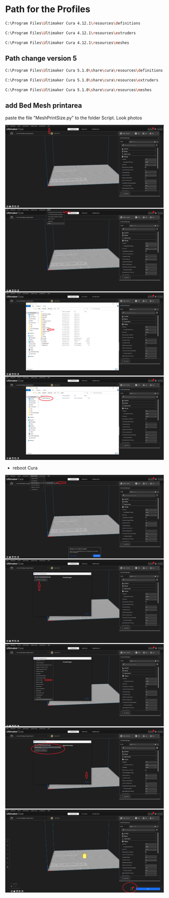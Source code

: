 # Path for the Profiles


```sh
C:\Program Files\Ultimaker Cura 4.12.1\resources\definitions
```
```sh
C:\Program Files\Ultimaker Cura 4.12.1\resources\extruders
```
```sh
C:\Program Files\Ultimaker Cura 4.12.1\resources\meshes
```
## Path change version 5

```sh
C:\Program Files\Ultimaker Cura 5.1.0\share\cura\resources\definitions
```
```sh
C:\Program Files\Ultimaker Cura 5.1.0\share\cura\resources\extruders
```
```sh
C:\Program Files\Ultimaker Cura 5.1.0\share\cura\resources\meshes
```

## add Bed Mesh printarea

paste the file "MeshPrintSize.py" to the folder Script. Look photos

![pic1SV04](img/Unbenannt1.PNG)
![pic2SV04](img/Unbenannt2.PNG)
![pic3SV04](img/Unbenannt3.PNG)
![pic4SV04](img/Unbenannt4.PNG)

- reboot Cura

![pic5SV04](img/Unbenannt5.PNG)
![pic6SV04](img/Unbenannt6.PNG)
![pic7SV04](img/Unbenannt7.PNG)
![pic8SV04](img/Unbenannt8.PNG)
![pic9SV04](img/Unbenannt9.PNG)